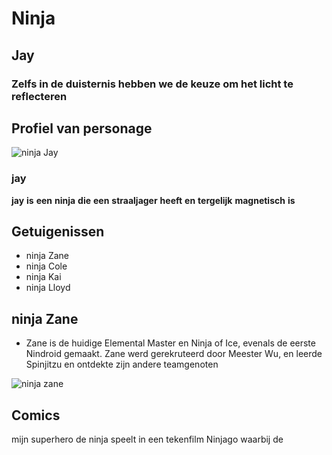 # Ninja
## Jay
### Zelfs in de duisternis hebben we de keuze om het licht te reflecteren


## Profiel van personage

![ninja Jay](https://wallpaperaccess.com/full/487003.jpg)
### jay
**jay** **is** **een** **ninja** **die** **een** **straaljager** **heeft** **en** **tergelijk** **magnetisch** **is**


## Getuigenissen

- ninja Zane 
- ninja Cole
- ninja Kai
- ninja Lloyd
  
## ninja Zane 
- Zane is de huidige Elemental Master en Ninja of Ice, evenals de eerste Nindroid gemaakt. Zane werd gerekruteerd door Meester Wu, en leerde Spinjitzu en ontdekte zijn andere teamgenoten
  


![ninja zane]()

## Comics

mijn superhero de ninja speelt in een tekenfilm Ninjago waarbij de 